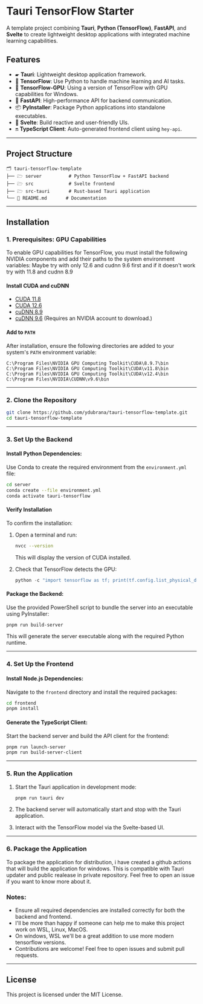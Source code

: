 # Tauri TensorFlow Starter

A template project combining **Tauri**, **Python (TensorFlow)**, **FastAPI**, and **Svelte** to create lightweight
desktop applications with integrated machine learning capabilities.

## Features

- 🖝 **Tauri**: Lightweight desktop application framework.
- 🧠 **TensorFlow**: Use Python to handle machine learning and AI tasks.
- 📡 **TensorFlow-GPU**: Using a version of TensorFlow with GPU capabilities for Windows.
- 🚀 **FastAPI**: High-performance API for backend communication.
- 📦 **PyInstaller**: Package Python applications into standalone executables.
- 🌟 **Svelte**: Build reactive and user-friendly UIs.
- 🔛 **TypeScript Client**: Auto-generated frontend client using `hey-api`.

---

## Project Structure

```
🗂 tauri-tensorflow-template
├── 🗁 server          # Python TensorFlow + FastAPI backend
├── 🗁 src             # Svelte frontend
├── 🗁 src-tauri       # Rust-based Tauri application
└── 📄 README.md       # Documentation
```

---

## Installation

### 1. **Prerequisites: GPU Capabilities**

To enable GPU capabilities for TensorFlow, you must install the following NVIDIA components and add their paths to the
system environment variables:
Maybe try with only 12.6 and cudnn 9.6 first and if it doesn't work try with 11.8 and cudnn 8.9

#### **Install CUDA and cuDNN**

- [CUDA 11.8](https://developer.nvidia.com/cuda-11-8-0-download-archive)
- [CUDA 12.6](https://developer.nvidia.com/cuda-12-6-2-download-archive)
- [cuDNN 8.9](https://developer.nvidia.com/rdp/cudnn-archive#a-collapse897-120)
- [cuDNN 9.6](https://developer.nvidia.com/cudnn-downloads) (Requires an NVIDIA account to download.)

#### **Add to `PATH`**

After installation, ensure the following directories are added to your system's `PATH` environment variable:

```plaintext
C:\Program Files\NVIDIA GPU Computing Toolkit\CUDA\8.9.7\bin
C:\Program Files\NVIDIA GPU Computing Toolkit\CUDA\v11.8\bin
C:\Program Files\NVIDIA GPU Computing Toolkit\CUDA\v12.4\bin
C:\Program Files\NVIDIA\CUDNN\v9.6\bin
```

---

### 2. **Clone the Repository**

```bash
git clone https://github.com/ydubrana/tauri-tensorflow-template.git
cd tauri-tensorflow-template
```

---

### 3. **Set Up the Backend**

#### Install Python Dependencies:

Use Conda to create the required environment from the `environment.yml` file:

```bash
cd server
conda create --file environment.yml
conda activate tauri-tensorflow
```

#### **Verify Installation**

To confirm the installation:

1. Open a terminal and run:
   ```bash
   nvcc --version
   ```
   This will display the version of CUDA installed.

2. Check that TensorFlow detects the GPU:
   ```python
   python -c "import tensorflow as tf; print(tf.config.list_physical_devices('GPU'))"
   ```

#### Package the Backend:

Use the provided PowerShell script to bundle the server into an executable using PyInstaller:

```bash
pnpm run build-server
```

This will generate the server executable along with the required Python runtime.

---

### 4. **Set Up the Frontend**

#### Install Node.js Dependencies:

Navigate to the `frontend` directory and install the required packages:

```bash
cd frontend
pnpm install
```

#### Generate the TypeScript Client:

Start the backend server and build the API client for the frontend:

```bash
pnpm run launch-server
pnpm run build-server-client
```

---

### 5. **Run the Application**

1. Start the Tauri application in development mode:

   ```bash
   pnpm run tauri dev
   ```

2. The backend server will automatically start and stop with the Tauri application.

3. Interact with the TensorFlow model via the Svelte-based UI.

---

### 6. **Package the Application**

To package the application for distribution, i have created a github actions that will build the application for
windows.
This is compatible with Tauri updater and public realease in private repository.
Feel free to open an issue if you want to know more about it.


### Notes:

- Ensure all required dependencies are installed correctly for both the backend and frontend.
- I'll be more than happy if someone can help me to make this project work on WSL, Linux, MacOS.
- On windows, WSL we'll be a great addition to use more modern tensorflow versions.
- Contributions are welcome! Feel free to open issues and submit pull requests.

--- 

## License

This project is licensed under the MIT License.

